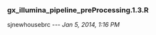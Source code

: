 
<!-- Automatically generated by RStudio [12861c30b10411e1afa60800200c9a66] -->
### gx_illumina_pipeline_preProcessing.1.3.R
sjnewhousebrc --- *Jan 5, 2014, 1:16 PM*


